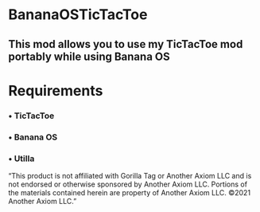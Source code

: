 # BananaOSTicTacToe
## This mod allows you to use my TicTacToe mod portably while using Banana OS
# Requirements
### • TicTacToe
### • Banana OS
### • Utilla

“This product is not affiliated with Gorilla Tag or Another Axiom LLC and is not endorsed or otherwise sponsored by Another Axiom LLC. Portions of the materials contained herein are property of Another Axiom LLC. ©2021 Another Axiom LLC.”
